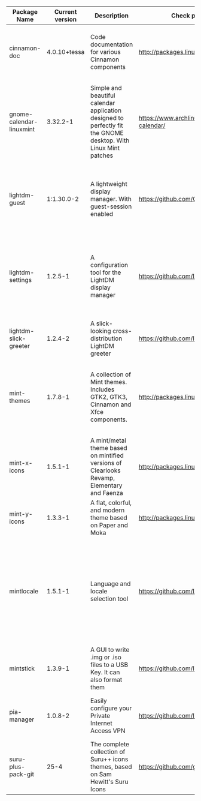 | Package Name             | Current version | Description                                                                                                    | Check page for out-of-date (Main)                               | Check page for out-of-date (Secondary)                      | Comments                                                                                                                                         |
|--------------------------|-----------------|----------------------------------------------------------------------------------------------------------------|-----------------------------------------------------------------|-------------------------------------------------------------|--------------------------------------------------------------------------------------------------------------------------------------------------|
| cinnamon-doc             | 4.0.10+tessa    | Code documentation for various Cinnamon components                                                             | http://packages.linuxmint.com/pool/backport/c/cinnamon          |                                                             | Need program “DevHelp” in order to show code documentation on that program                                                                       |
| gnome-calendar-linuxmint | 3.32.2-1        | Simple and beautiful calendar application designed to perfectly fit the GNOME desktop. With Linux Mint patches | https://www.archlinux.org/packages/extra/x86_64/gnome-calendar/ |                                                             | GNOME Calendar from GNOME upstream with patches from Linux Mint and original “gnome-calendar” package on Archlinux                               |
| lightdm-guest            | 1:1.30.0-2      | A lightweight display manager. With guest-session enabled                                                      | https://github.com/CanonicalLtd/lightdm/releases                |                                                             | LightDM package with guest session and autologin enabled. It also pulls liblightdm-qt5 as additional dependency                                  |
| lightdm-settings         | 1.2.5-1         | A configuration tool for the LightDM display manager                                                           | https://github.com/linuxmint/lightdm-settings/releases          | http://packages.linuxmint.com/pool/main/l/lightdm-settings/ | The tool let users configure lightdm-slick-greeter (mainly) but it can also configure certain aspects of LightDM itself                          |
| lightdm-slick-greeter    | 1.2.4-2         | A slick-looking cross-distribution LightDM greeter                                                             | https://github.com/linuxmint/slick-greeter/releases             | http://packages.linuxmint.com/pool/main/s/slick-greeter/    |                                                                                                                                                  |
| mint-themes              | 1.7.8-1         | A collection of Mint themes. Includes GTK2, GTK3, Cinnamon and Xfce components.                                | http://packages.linuxmint.com/pool/main/m/mint-themes/          |                                                             | This new package merges previous Mint-X-Theme, Mint-Y-Theme and Mint-Cinnamon-Themes                                                             |
| mint-x-icons             | 1.5.1-1         | A mint/metal theme based on mintified versions of Clearlooks Revamp, Elementary and Faenza                     | http://packages.linuxmint.com/pool/main/m/mint-x-icons          |                                                             |                                                                                                                                                  |
| mint-y-icons             | 1.3.3-1         | A flat, colorful, and modern theme based on Paper and Moka                                                     | http://packages.linuxmint.com/pool/main/m/mint-y-icons/         |                                                             |                                                                                                                                                  |
| mintlocale               | 1.5.1-1         | Language and locale selection tool                                                                             | https://github.com/linuxmint/mintlocale/releases                | http://packages.linuxmint.com/pool/main/m/mintlocale/       | Co-maintainer with user SunRed, mainly used for changing languages already defined since Locales on Arch are handled differently than Linux Mint |
| mintstick                | 1.3.9-1         | A GUI to write .img or .iso files to a USB Key. It can also format them                                        | https://github.com/linuxmint/mintstick/releases                 | http://packages.linuxmint.com/pool/main/m/mintstick/        |                                                                                                                                                  |
| pia-manager              | 1.0.8-2         | Easily configure your Private Internet Access VPN                                                              | https://github.com/linuxmint/pia-manager/releases               | http://packages.linuxmint.com/pool/main/p/pia-manager/      | New updates or features depends on upstream collaboration with PIA                                                                               |
| suru-plus-pack-git       | 25-4            | The complete collection of Suru++ icons themes, based on Sam Hewitt's Suru Icons                               | https://github.com/gusbemacbe/suru-plus                         |                                                             | Co-maintainer with user gusbemacbe                                                                                                               |